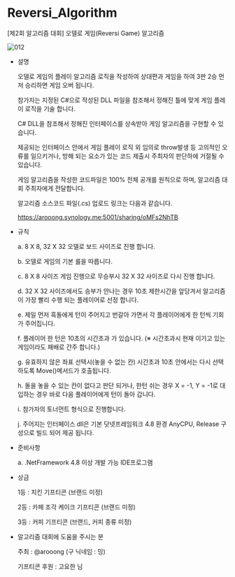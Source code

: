 # Reversi_Algorithm
[제2회 알고리즘 대회] 오델로 게임(Reversi Game) 알고리즘

![012](https://user-images.githubusercontent.com/13028129/148027520-7f2085ac-3b4e-4d84-8c90-1f44d42333af.gif)


- 설명

	오델로 게임의 플레이 알고리즘 로직을 작성하여 상대편과 게임을 하여 3판 2승 먼저 승리하면 게임 오버 됩니다.
  
	참가자는 지정된 C#으로 작성된 DLL 파일을 참조해서 정해진 틀에 맞게 게임 플레이 로직을 기술 합니다.
	
	C# DLL을 참조해서 정해진 인터페이스를 상속받아 게임 알고리즘을 구현할 수 있습니다.
	
	제공되는 인터페이스 안에서 게임 플레이 로직 외 임의로 throw발생 등 고의적인 오류를 일으키거나, 방해 되는 요소가 있는 코드 제출시 주최자의 판단하에 거절될 수 있습니다.
	
	게임 알고리즘을 작성한 코드파일은 100% 전체 공개를 원칙으로 하며, 알고리즘 대회 주최자에게 전달합니다.
	
	알고리즘 소스코드 파일(.cs) 업로드 링크는 다음과 같습니다.
	
	https://arooong.synology.me:5001/sharing/oMFs2NhTB
  
- 규칙

	a. 8 X 8, 32 X 32 오델로 보드 사이즈로 진행 합니다.
	
	b. 오델로 게임의 기본 룰을 따릅니다.
	
	c. 8 X 8 사이즈 게임 진행으로 무승부시 32 X 32 사이즈로 다시 진행 합니다.
	
	d. 32 X 32 사이즈에서도 승부가 안나는 경우 10초 제한시간을 앞당겨서 알고리즘이 가장 빨리 수행 되는 플레이어로 선정 합니다.
	
	e. 제일 먼저 흑돌에게 턴이 주어지고 번갈아 가면서 각 플레이어에게 한 턴씩 기회가 주어집니다.
	
	f. 플레이어 한 턴은 10초의 시간초과 가 있습니다. (※ 시간초과시 현재 이기고 있는 게임이라도 패배로 간주 합니다.)
	
	g. 유효하지 않은 좌표 선택시(놓을 수 없는 칸) 시간초과 10초 안에서는 다시 선택 하도록 Move()메서드가 호출됩니다.
	
	h. 돌을 놓을 수 있는 칸이 없다고 판단 되거나, 한턴 쉬는 경우 X = -1, Y = -1로 대입하는 경우 바로 다음 플레이어에게 턴이 돌아 갑니다.
	
	i. 참가자의 토너먼트 형식으로 진행합니다.
	
	j. 주어지는 인터페이스 dll은 기본 닷넷프레임워크 4.8 환경 AnyCPU, Release 구성으로 빌드 되어 제공 됩니다.
	
- 준비사항

	a. .NetFramework 4.8 이상 개발 가능 IDE프로그램
  
- 상금

	1등 : 치킨 기프티콘 (브랜드 미정)
	
	2등 : 카페 조각 케이크 기프티콘 (브랜드 미정)
	
	3등 : 커피 기프티콘 (브랜드, 커피 종류 미정)
  
  
- 알고리즘 대회에 도움을 주시는 분

	주최 : @arooong (구 닉네임 : 밍)
	
	기프티콘 후원 : 고요한 님
